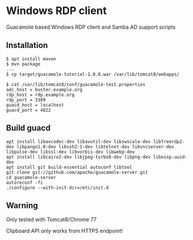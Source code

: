 # Windows RDP client

Guacamole based Windows RDP client and Samba AD support scripts

## Installation
```
$ apt install maven
$ mvn package
...
$ cp target/guacamole-tutorial-1.0.0.war /var/lib/tomcat8/webapps/

$ cat /var/lib/tomcat8/conf/guacamole-test.properties
adc_host = buster.example.org
rdp_host = rdp.example.org
rdp_port = 3389
guacd_host = localhost
guacd_port = 4822
```
## Build guacd
```
apt install libavcodec-dev libavutil-dev libswscale-dev libfreerdp2-dev libpango1.0-dev libssh2-1-dev libtelnet-dev libvncserver-dev libpulse-dev libssl-dev libvorbis-dev libwebp-dev
apt install libcairo2-dev libjpeg-turbo8-dev libpng-dev libossp-uuid-dev
apt install git build-essential autoconf libtool
git clone git://github.com/apache/guacamole-server.git
cd guacamole-server
autoreconf -fi
./configure --with-init-dir=/etc/init.d
```

## Warning
Only tested with Tomcat8/Chrome 77

Clipboard API only works from HTTPS endpoint!
